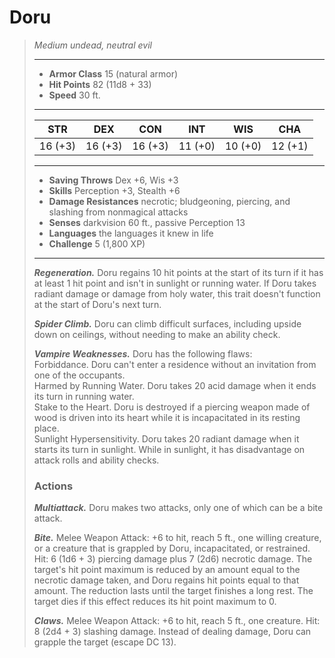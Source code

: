 # Doru
>*Medium undead, neutral evil*
>___
>- **Armor Class** 15 (natural armor)
>- **Hit Points** 82 (11d8 + 33)
>- **Speed** 30 ft.
>___
>|STR|DEX|CON|INT|WIS|CHA|
>|:---:|:---:|:---:|:---:|:---:|:---:|
>|16 (+3)|16 (+3)|16 (+3)|11 (+0)|10 (+0)|12 (+1)|
>___
>- **Saving Throws** Dex +6, Wis +3
>- **Skills** Perception +3, Stealth +6
>- **Damage Resistances** necrotic; bludgeoning, piercing, and slashing from nonmagical attacks
>- **Senses** darkvision 60 ft., passive Perception 13
>- **Languages** the languages it knew in life
>- **Challenge** 5 (1,800 XP)
>___
>***Regeneration.*** Doru regains 10 hit points at the start of its turn if it has at least 1 hit point and isn't in sunlight or running water. If Doru takes radiant damage or damage from holy water, this trait doesn't function at the start of Doru's next turn.  
>
>***Spider Climb.*** Doru can climb difficult surfaces, including upside down on ceilings, without needing to make an ability check.  
>
>***Vampire Weaknesses.*** Doru has the following flaws:  
>Forbiddance. Doru can't enter a residence without an invitation from one of the occupants.  
>Harmed by Running Water. Doru takes 20 acid damage when it ends its turn in running water.  
>Stake to the Heart. Doru is destroyed if a piercing weapon made of wood is driven into its heart while it is incapacitated in its resting place.  
>Sunlight Hypersensitivity. Doru takes 20 radiant damage when it starts its turn in sunlight. While in sunlight, it has disadvantage on attack rolls and ability checks.  
>
>### Actions
>***Multiattack.*** Doru makes two attacks, only one of which can be a bite attack.  
>
>***Bite.*** Melee Weapon Attack: +6 to hit, reach 5 ft., one willing creature, or a creature that is grappled by Doru, incapacitated, or restrained. Hit: 6 (1d6 + 3) piercing damage plus 7 (2d6) necrotic damage. The target's hit point maximum is reduced by an amount equal to the necrotic damage taken, and Doru regains hit points equal to that amount. The reduction lasts until the target finishes a long rest. The target dies if this effect reduces its hit point maximum to 0.  
>
>***Claws.*** Melee Weapon Attack: +6 to hit, reach 5 ft., one creature. Hit: 8 (2d4 + 3) slashing damage. Instead of dealing damage, Doru can grapple the target (escape DC 13).